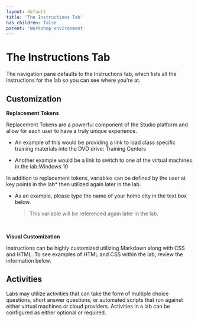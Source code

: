 ```yaml
---
layout: default
title: 'The Instructions Tab'
has_children: false
parent: 'Workshop environment'
---
```


# The Instructions Tab

The navigation pane defaults to the Instructions tab, which lists all the instructions for the lab so you can see where you're at.


## Customization

**Replacement Tokens**

Replacement Tokens are a powerful component of the Studio platform and allow for each user to have a truly unique experience.

- An example of this would be providing a link to load class specific training materials into the DVD drive: Training Centers

* Another example would be a link to switch to one of the virtual machines in the lab:Windows 10

In addition to replacement tokens, variables can be defined by the user at key points in the lab* then utilized again later in the lab.

* As an example, please type the name of your home city in the text box below.

    > This variable will be referenced again later in the lab.

<br>

**Visual Customization**

Instructions can be highly customized utilizing Markdown along with CSS and HTML. To see examples of HTML and CSS within the lab, review the information below.

## Activities

Labs may utilize activities that can take the form of multiple choice questions, short answer questions, or automated scripts that run against either virtual machines or cloud providers. Activities in a lab can be configured as either optional or required.
